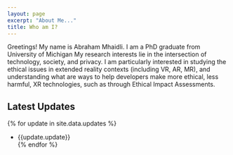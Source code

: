 ```yaml
---
layout: page
excerpt: "About Me..."
title: Who am I?
---
```




Greetings! My name is Abraham Mhaidli. I am a PhD graduate from University of Michigan My research interests lie in the intersection of
technology, society, and privacy. I am particularly interested in studying the ethical issues in extended reality contexts (including VR, AR, MR), and understanding what are ways to help developers make more ethical, less harmful, XR technologies, such as through Ethical Impact Assessments.


## Latest Updates

{% for update in site.data.updates %}
- {{update.update}}				    
{% endfor %}

